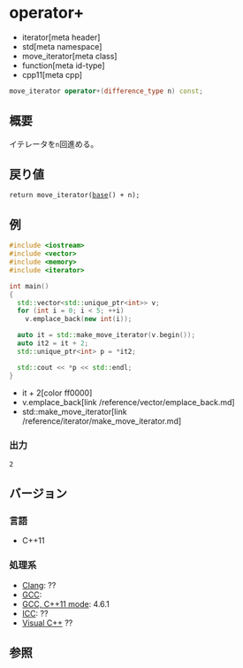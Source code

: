 # operator+
* iterator[meta header]
* std[meta namespace]
* move_iterator[meta class]
* function[meta id-type]
* cpp11[meta cpp]

```cpp
move_iterator operator+(difference_type n) const;
```

## 概要
イテレータを`n`回進める。


## 戻り値
`return move_iterator(`[`base`](base.md)`() + n);`


## 例
```cpp
#include <iostream>
#include <vector>
#include <memory>
#include <iterator>

int main()
{
  std::vector<std::unique_ptr<int>> v;
  for (int i = 0; i < 5; ++i)
    v.emplace_back(new int(i));

  auto it = std::make_move_iterator(v.begin());
  auto it2 = it + 2;
  std::unique_ptr<int> p = *it2;

  std::cout << *p << std::endl;
}
```
* it + 2[color ff0000]
* v.emplace_back[link /reference/vector/emplace_back.md]
* std::make_move_iterator[link /reference/iterator/make_move_iterator.md]


### 出力
```
2
```

## バージョン
### 言語
- C++11

### 処理系
- [Clang](/implementation.md#clang): ??
- [GCC](/implementation.md#gcc): 
- [GCC, C++11 mode](/implementation.md#gcc): 4.6.1
- [ICC](/implementation.md#icc): ??
- [Visual C++](/implementation.md#visual_cpp) ??


## 参照


